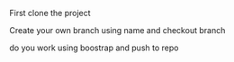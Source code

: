 First clone the project

Create your own branch using name and checkout branch

do you work using boostrap and push to repo

